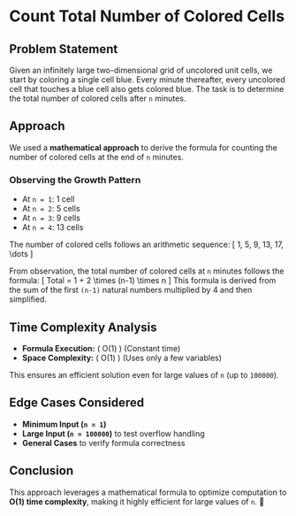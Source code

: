 # Count Total Number of Colored Cells

## Problem Statement
Given an infinitely large two-dimensional grid of uncolored unit cells, we start by coloring a single cell blue. Every minute thereafter, every uncolored cell that touches a blue cell also gets colored blue. The task is to determine the total number of colored cells after `n` minutes.

## Approach
We used a **mathematical approach** to derive the formula for counting the number of colored cells at the end of `n` minutes.

### Observing the Growth Pattern
- At `n = 1`: 1 cell
- At `n = 2`: 5 cells
- At `n = 3`: 9 cells
- At `n = 4`: 13 cells

The number of colored cells follows an arithmetic sequence:
\[
1, 5, 9, 13, 17, \dots
\]

From observation, the total number of colored cells at `n` minutes follows the formula:
\[
Total = 1 + 2 \times (n-1) \times n
\]
This formula is derived from the sum of the first `(n-1)` natural numbers multiplied by 4 and then simplified.

## Time Complexity Analysis
- **Formula Execution:** \( O(1) \) (Constant time)
- **Space Complexity:** \( O(1) \) (Uses only a few variables)

This ensures an efficient solution even for large values of `n` (up to `100000`).

## Edge Cases Considered
- **Minimum Input (`n = 1`)**
- **Large Input (`n = 100000`)** to test overflow handling
- **General Cases** to verify formula correctness

## Conclusion
This approach leverages a mathematical formula to optimize computation to **O(1) time complexity**, making it highly efficient for large values of `n`. 🚀

